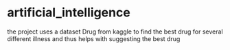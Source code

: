 # artificial_intelligence

the project uses a dataset Drug from kaggle to find the best drug for several different illness and thus helps with suggesting the best drug
